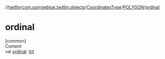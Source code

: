 //[twitlin](../../../index.md)/[com.sorrowblue.twitlin.objects](../../index.md)/[CoordinatesType](../index.md)/[POLYGON](index.md)/[ordinal](ordinal.md)



# ordinal  
[common]  
Content  
val [ordinal](ordinal.md): [Int](https://kotlinlang.org/api/latest/jvm/stdlib/kotlin/-int/index.html)  



